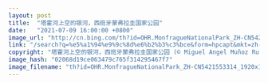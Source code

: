 ```yaml
---
layout: post
title:  "塔霍河上空的银河，西班牙蒙弗拉圭国家公园"
date:   "2021-07-09 16:00:00 +0800"
image_url: "http://cn.bing.com/th?id=OHR.MonfragueNationalPark_ZH-CN5421553314_1920x1080.jpg&rf=LaDigue_1920x1080.jpg&pid=hp"
link: "/search?q=%e5%a1%94%e9%9c%8d%e6%b2%b3%c3%bce&form=hpcapt&mkt=zh-cn"
copyright: "塔霍河上空的银河，西班牙蒙弗拉圭国家公园 (© Miguel Angel Muñoz Ruiz/Cavan Images)"
image_hash: "02068d19ce063479c765f314295467f7"
image_filename: "th?id=OHR.MonfragueNationalPark_ZH-CN5421553314_1920x1080.jpg&rf=LaDigue_1920x1080.jpg&pid=hp"
---
```

